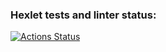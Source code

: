 ### Hexlet tests and linter status:
[![Actions Status](https://github.com/aar87/java-project-71/actions/workflows/hexlet-check.yml/badge.svg)](https://github.com/aar87/java-project-71/actions)